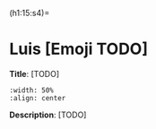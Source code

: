 (h1:15:s4)=
# Luis [Emoji TODO]

**Title**: [TODO]

```{image} ../../assets/fig/15/temp.png
:width: 50%
:align: center
```

**Description**: [TODO]
